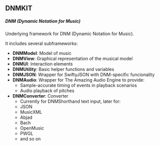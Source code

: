 ## DNMKIT
##### DNM (Dynamic Notation for Music)

Underlying framework for DNM (Dynamic Notation for Music).

It includes several subframeworks:

* **DNMModel**: Model of music
* **DNMView**: Graphical representation of the musical model
* **DNMUI**: Interaction elements
* **DNMUtility**: Basic helper functions and variables
* **DNMJSON**: Wrapper for SwiftyJSON with DNM-specific funcionality
* **DNMAudio**: Wrapper for The Amazing Audio Engine to provide:
    * Sample-accurate timing of events in playback scenarios
    * Audio playback of pitches
* **DNMConverter**: Converter 
    * Currently for DNMShorthand text input, later for:
    * JSON
    * MusicXML
    * Abjad
    * Bach
    * OpenMusic
    * PWGL
    * and so on



